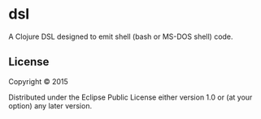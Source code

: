 # dsl

A Clojure DSL designed to emit shell (bash or MS-DOS shell) code.

## License

Copyright © 2015

Distributed under the Eclipse Public License either version 1.0 or (at
your option) any later version.
